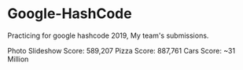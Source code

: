 # Google-HashCode
Practicing for google hashcode 2019, My team's submissions.

Photo Slideshow Score: 589,207
Pizza Score: 887,761
Cars Score: ~31 Million
